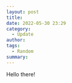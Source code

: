 ```yaml
---
layout: post
title: 
date: 2022-05-30 23:29
category: 
  - Update
author: 
tags: 
  - Random
summary: 
---
```


Hello there!
